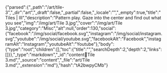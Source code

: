 {"parsed":{"_path":"/art/tile-3","_dir":"art","_draft":false,"_partial":false,"_locale":"","_empty":true,"title":"Tiles | III","description":"Pattern play. Gaze into the center and find out what you see","img":"/img/art/Tile 3.jpg","cover":"/img/art/Tile 3.jpg","category":"Misc","alt":null,"order":130,"social":{"facebook":"/img/social/facebook.svg","instagram":"/img/social/instagram.svg","youtube":"/img/social/youtube.svg","facebookAlt":"Facebook","instagramAlt":"Instagram","youtubeAlt":"Youtube"},"body":{"type":"root","children":[],"toc":{"title":"","searchDepth":2,"depth":2,"links":[]}},"_type":"markdown","_id":"content:art:Tile 3.md","_source":"content","_file":"art/Tile 3.md","_extension":"md"},"hash":"tA2bwpyCMb"}
